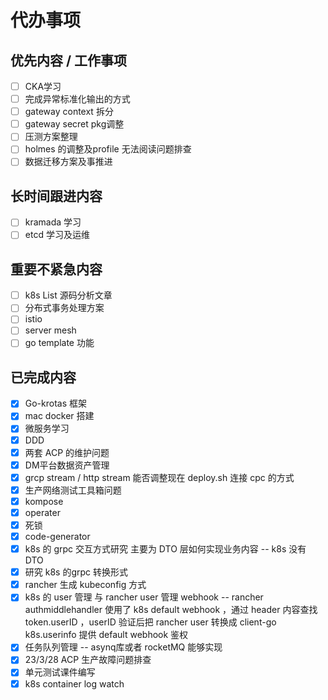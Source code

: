 # 代办事项

## 优先内容 / 工作事项

* [ ] CKA学习
* [ ] 完成异常标准化输出的方式
* [ ] gateway context 拆分
* [ ] gateway secret pkg调整
* [ ] 压测方案整理
* [ ] holmes 的调整及profile 无法阅读问题排查
* [ ] 数据迁移方案及事推进

## 长时间跟进内容

* [ ] kramada 学习
* [ ] etcd 学习及运维

## 重要不紧急内容

* [ ] k8s List 源码分析文章
* [ ] 分布式事务处理方案
* [ ] istio
* [ ] server mesh
* [ ] go template 功能

## 已完成内容

* [x] Go-krotas 框架
* [x] mac docker 搭建
* [x] 微服务学习
* [x] DDD
* [x] 两套 ACP 的维护问题
* [x] DM平台数据资产管理
* [x] grcp stream / http stream 能否调整现在 deploy.sh 连接 cpc 的方式
* [x] 生产网络测试工具箱问题
* [x] kompose
* [x] operater
* [x] 死锁
* [x] code-generator
* [x] k8s 的 grpc 交互方式研究 主要为 DTO 层如何实现业务内容 -- k8s 没有 DTO
* [x] 研究 k8s 的grpc 转换形式
* [x] rancher 生成 kubeconfig 方式
* [x] k8s 的 user 管理 与 rancher user 管理 webhook -- rancher authmiddlehandler 使用了 k8s default webhook ，通过 header 内容查找 token.userID ，userID 验证后把 rancher user 转换成 client-go k8s.userinfo 提供 default webhook 鉴权
* [x] 任务队列管理 -- asynq库或者 rocketMQ 能够实现
* [x] 23/3/28 ACP 生产故障问题排查 &#x20;
* [x] 单元测试课件编写
* [x] k8s container log watch
